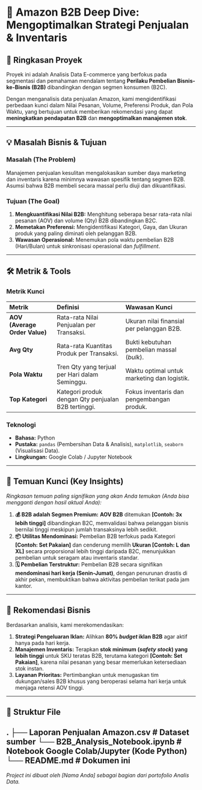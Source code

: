 # 🚀 Amazon B2B Deep Dive: Mengoptimalkan Strategi Penjualan & Inventaris

## 🎯 Ringkasan Proyek

Proyek ini adalah Analisis Data E-commerce yang berfokus pada segmentasi dan pemahaman mendalam tentang **Perilaku Pembelian Bisnis-ke-Bisnis (B2B)** dibandingkan dengan segmen konsumen (B2C).

Dengan menganalisis data penjualan Amazon, kami mengidentifikasi perbedaan kunci dalam Nilai Pesanan, Volume, Preferensi Produk, dan Pola Waktu, yang bertujuan untuk memberikan rekomendasi yang dapat **meningkatkan pendapatan B2B** dan **mengoptimalkan manajemen stok**.

---

## 💡 Masalah Bisnis & Tujuan

### Masalah (The Problem)

Manajemen penjualan kesulitan mengalokasikan sumber daya marketing dan inventaris karena minimnya wawasan spesifik tentang segmen B2B. Asumsi bahwa B2B membeli secara massal perlu diuji dan dikuantifikasi.

### Tujuan (The Goal)

1.  **Mengkuantifikasi Nilai B2B:** Menghitung seberapa besar rata-rata nilai pesanan (AOV) dan volume (Qty) B2B dibandingkan B2C.
2.  **Memetakan Preferensi:** Mengidentifikasi Kategori, Gaya, dan Ukuran produk yang paling diminati oleh pelanggan B2B.
3.  **Wawasan Operasional:** Menemukan pola waktu pembelian B2B (Hari/Bulan) untuk sinkronisasi operasional dan *fulfillment*.

---

## 🛠️ Metrik & Tools

### Metrik Kunci

| Metrik | Definisi | Wawasan Kunci |
| :--- | :--- | :--- |
| **AOV (Average Order Value)** | Rata-rata Nilai Penjualan per Transaksi. | Ukuran nilai finansial per pelanggan B2B. |
| **Avg Qty** | Rata-rata Kuantitas Produk per Transaksi. | Bukti kebutuhan pembelian massal (*bulk*). |
| **Pola Waktu** | Tren Qty yang terjual per Hari dalam Seminggu. | Waktu optimal untuk marketing dan logistik. |
| **Top Kategori** | Kategori produk dengan Qty penjualan B2B tertinggi. | Fokus inventaris dan pengembangan produk. |

### Teknologi

* **Bahasa:** Python
* **Pustaka:** `pandas` (Pembersihan Data & Analisis), `matplotlib`, `seaborn` (Visualisasi Data).
* **Lingkungan:** Google Colab / Jupyter Notebook

---

## 🔎 Temuan Kunci (Key Insights)

*Ringkasan temuan paling signifikan yang akan Anda temukan (Anda bisa mengganti dengan hasil aktual Anda):*

1.  **💰 B2B adalah Segmen Premium:** **AOV B2B** ditemukan **[Contoh: 3x lebih tinggi]** dibandingkan B2C, memvalidasi bahwa pelanggan bisnis bernilai tinggi meskipun jumlah transaksinya lebih sedikit.
2.  **📦 Utilitas Mendominasi:** Pembelian B2B terfokus pada Kategori **[Contoh: Set Pakaian]** dan cenderung memilih **Ukuran [Contoh: L dan XL]** secara proporsional lebih tinggi daripada B2C, menunjukkan pembelian untuk seragam atau inventaris standar.
3.  **🗓️ Pembelian Terstruktur:** Pembelian B2B secara signifikan **mendominasi hari kerja (Senin-Jumat)**, dengan penurunan drastis di akhir pekan, membuktikan bahwa aktivitas pembelian terikat pada jam kantor.

---

## 📝 Rekomendasi Bisnis

Berdasarkan analisis, kami merekomendasikan:

1.  **Strategi Pengeluaran Iklan:** Alihkan **80% *budget* iklan B2B** agar aktif hanya pada hari kerja.
2.  **Manajemen Inventaris:** Terapkan **stok minimum (*safety stock*) yang lebih tinggi** untuk SKU teratas B2B, terutama kategori **[Contoh: Set Pakaian]**, karena nilai pesanan yang besar memerlukan ketersediaan stok instan.
3.  **Layanan Prioritas:** Pertimbangkan untuk menugaskan tim dukungan/sales B2B khusus yang beroperasi selama hari kerja untuk menjaga retensi AOV tinggi.

---

## 🔗 Struktur File
. ├── Laporan Penjualan Amazon.csv # Dataset sumber └── B2B_Analysis_Notebook.ipynb # Notebook Google Colab/Jupyter (Kode Python) └── README.md # Dokumen ini
---

*Project ini dibuat oleh [Nama Anda] sebagai bagian dari portofolio Analis Data.*
